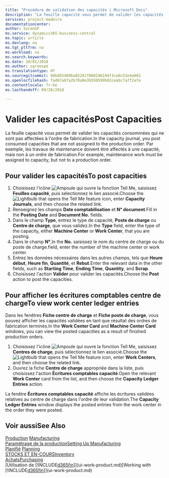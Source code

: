 ```yaml
---
title: "Procédure de validation des capacités | Microsoft Docs"
description: "La feuille capacité vous permet de valider les capacités consommées qui ne sont pas affectées à l'ordre de fabrication. Par exemple, les travaux de maintenance doivent être affectés à une capacité, mais non à un ordre de fabrication."
services: project-madeira
documentationcenter: 
author: SorenGP
ms.service: dynamics365-business-central
ms.topic: article
ms.devlang: na
ms.tgt_pltfrm: na
ms.workload: na
ms.search.keywords: 
ms.date: 10/01/2018
ms.author: sgroespe
ms.translationtype: HT
ms.sourcegitcommit: 9dbd92409ba02281f008246194f3ce0c53e4e001
ms.openlocfilehash: fad67a87a2b78a0e3b550599b82ceabc7a7f2afe
ms.contentlocale: fr-be
ms.lasthandoff: 09/28/2018

---
```

# <a name="post-capacities"></a><span data-ttu-id="261f4-104">Valider les capacités</span><span class="sxs-lookup"><span data-stu-id="261f4-104">Post Capacities</span></span>
<span data-ttu-id="261f4-105">La feuille capacité vous permet de valider les capacités consommées qui ne sont pas affectées à l'ordre de fabrication.</span><span class="sxs-lookup"><span data-stu-id="261f4-105">In the capacity journal, you post consumed capacities that are not assigned to the production order.</span></span> <span data-ttu-id="261f4-106">Par exemple, les travaux de maintenance doivent être affectés à une capacité, mais non à un ordre de fabrication.</span><span class="sxs-lookup"><span data-stu-id="261f4-106">For example, maintenance work must be assigned to capacity, but not to a production order.</span></span>  

## <a name="to-post-capacities"></a><span data-ttu-id="261f4-107">Pour valider les capacités</span><span class="sxs-lookup"><span data-stu-id="261f4-107">To post capacities</span></span>  
1.  <span data-ttu-id="261f4-108">Choisissez l'icône ![Ampoule qui ouvre la fonction Tell Me](media/ui-search/search_small.png "Dites-moi ce que vous voulez faire"), saisissez **Feuilles capacité**, puis sélectionnez le lien associé.</span><span class="sxs-lookup"><span data-stu-id="261f4-108">Choose the ![Lightbulb that opens the Tell Me feature](media/ui-search/search_small.png "Tell me what you want to do") icon, enter **Capacity Journals**, and then choose the related link.</span></span>  
2.  <span data-ttu-id="261f4-109">Renseignez les champs **Date comptabilisation** et **N° document**.</span><span class="sxs-lookup"><span data-stu-id="261f4-109">Fill in the **Posting Date** and **Document No.** fields.</span></span>  
3.  <span data-ttu-id="261f4-110">Dans le champ **Type**, entrez le type de capacité, **Poste de charge** ou **Centre de charge**, que vous validez.</span><span class="sxs-lookup"><span data-stu-id="261f4-110">In the **Type** field, enter the type of the capacity, either **Machine Center** or **Work Center**, that you are posting.</span></span>  
4.  <span data-ttu-id="261f4-111">Dans le champ **N°**,</span><span class="sxs-lookup"><span data-stu-id="261f4-111">In the **No.**</span></span> <span data-ttu-id="261f4-112">saisissez le nom du centre de charge ou du poste de charge.</span><span class="sxs-lookup"><span data-stu-id="261f4-112">field, enter the number of the machine center or work center.</span></span>  
5.  <span data-ttu-id="261f4-113">Entrez les données nécessaires dans les autres champs, tels que **Heure début**, **Heure fin**, **Quantité**, et **Rebut**.</span><span class="sxs-lookup"><span data-stu-id="261f4-113">Enter the relevant data in the other fields, such as **Starting Time**, **Ending Time**, **Quantity**, and **Scrap**.</span></span>  
6.  <span data-ttu-id="261f4-114">Choisissez l'action **Valider** pour valider les capacités.</span><span class="sxs-lookup"><span data-stu-id="261f4-114">Choose the **Post** action to post the capacities.</span></span>  

## <a name="to-view-work-center-ledger-entries"></a><span data-ttu-id="261f4-115">Pour afficher les écritures comptables centre de charge</span><span class="sxs-lookup"><span data-stu-id="261f4-115">To view work center ledger entries</span></span>  
<span data-ttu-id="261f4-116">Dans les fenêtres **Fiche centre de charge** et **Fiche poste de charge**, vous pouvez afficher les capacités validées en tant que résultat des ordres de fabrication terminés.</span><span class="sxs-lookup"><span data-stu-id="261f4-116">In the **Work Center Card** and **Machine Center Card** windows, you can view the posted capacities as a result of finished production orders.</span></span>    
1.  <span data-ttu-id="261f4-117">Choisissez l'icône ![Ampoule qui ouvre la fonction Tell Me](media/ui-search/search_small.png "Dites-moi ce que vous voulez faire"), saisissez **Centres de charge**, puis sélectionnez le lien associé.</span><span class="sxs-lookup"><span data-stu-id="261f4-117">Choose the ![Lightbulb that opens the Tell Me feature](media/ui-search/search_small.png "Tell me what you want to do") icon, enter **Work Centers**, and then choose the related link.</span></span>  
2.  <span data-ttu-id="261f4-118">Ouvrez la fiche **Centre de charge** appropriée dans la liste, puis choisissez l'action **Écritures comptables capacité**.</span><span class="sxs-lookup"><span data-stu-id="261f4-118">Open the relevant **Work Center** card from the list, and then choose the **Capacity Ledger Entries** action.</span></span>  

<span data-ttu-id="261f4-119">La fenêtre **Écritures comptables capacité** affiche les écritures validées relatives au centre de charge dans l'ordre de leur validation.</span><span class="sxs-lookup"><span data-stu-id="261f4-119">The **Capacity Ledger Entries** window displays the posted entries from the work center in the order they were posted.</span></span>   

## <a name="see-also"></a><span data-ttu-id="261f4-120">Voir aussi</span><span class="sxs-lookup"><span data-stu-id="261f4-120">See Also</span></span>  
<span data-ttu-id="261f4-121">[Production](production-manage-manufacturing.md)  </span><span class="sxs-lookup"><span data-stu-id="261f4-121">[Manufacturing](production-manage-manufacturing.md)  </span></span>  
[<span data-ttu-id="261f4-122">Paramétrage de la production</span><span class="sxs-lookup"><span data-stu-id="261f4-122">Setting Up Manufacturing</span></span>](production-configure-production-processes.md)  
<span data-ttu-id="261f4-123">[Planifié](production-planning.md)    </span><span class="sxs-lookup"><span data-stu-id="261f4-123">[Planning](production-planning.md)    </span></span>  
[<span data-ttu-id="261f4-124">STOCKS ET EN-COURS</span><span class="sxs-lookup"><span data-stu-id="261f4-124">Inventory</span></span>](inventory-manage-inventory.md)  
[<span data-ttu-id="261f4-125">Achats</span><span class="sxs-lookup"><span data-stu-id="261f4-125">Purchasing</span></span>](purchasing-manage-purchasing.md)  
<span data-ttu-id="261f4-126">[Utilisation de [!INCLUDE[d365fin](includes/d365fin_md.md)]](ui-work-product.md)</span><span class="sxs-lookup"><span data-stu-id="261f4-126">[Working with [!INCLUDE[d365fin](includes/d365fin_md.md)]](ui-work-product.md)</span></span>

